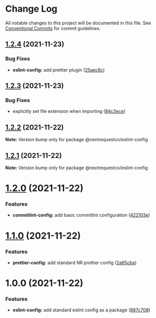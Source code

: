 # Change Log

All notable changes to this project will be documented in this file.
See [Conventional Commits](https://conventionalcommits.org) for commit guidelines.

## [1.2.4](https://github.com/nextrequest/configs/compare/@nextrequestco/eslint-config@1.2.3...@nextrequestco/eslint-config@1.2.4) (2021-11-23)


### Bug Fixes

* **eslint-config:** add prettier plugin ([25aec8c](https://github.com/nextrequest/configs/commit/25aec8c36419c3b5aa98a8543b31d5a7b8debbb0))





## [1.2.3](https://github.com/nextrequest/configs/compare/@nextrequestco/eslint-config@1.2.2...@nextrequestco/eslint-config@1.2.3) (2021-11-23)


### Bug Fixes

* explicitly set file extension when importing ([84c3ece](https://github.com/nextrequest/configs/commit/84c3ece5e074cad3538c09bac2fd2fd8b7517ac3))





## [1.2.2](https://github.com/nextrequest/configs/compare/@nextrequestco/eslint-config@1.2.1...@nextrequestco/eslint-config@1.2.2) (2021-11-22)

**Note:** Version bump only for package @nextrequestco/eslint-config





## [1.2.1](https://github.com/nextrequest/configs/compare/@nextrequestco/eslint-config@1.2.0...@nextrequestco/eslint-config@1.2.1) (2021-11-22)

**Note:** Version bump only for package @nextrequestco/eslint-config





# [1.2.0](https://github.com/nextrequest/configs/compare/@nextrequestco/eslint-config@1.1.0...@nextrequestco/eslint-config@1.2.0) (2021-11-22)


### Features

* **commitlint-config:** add basic commitlint configuration ([422103e](https://github.com/nextrequest/configs/commit/422103e959d90c476266240f581b7e1600dc2d47))





# [1.1.0](https://github.com/nextrequest/configs/compare/@nextrequestco/eslint-config@1.0.0...@nextrequestco/eslint-config@1.1.0) (2021-11-22)


### Features

* **prettier-config:** add standard NR prettier config ([2a65cba](https://github.com/nextrequest/configs/commit/2a65cbad1ea02da6c4acb8dc7fcab64434f5db98))





# 1.0.0 (2021-11-22)


### Features

* **eslint-config:** add standard eslint config as a package ([887c708](https://github.com/nextrequest/configs/commit/887c708e518901ea302375cbc9b15cd630d3a90f))
